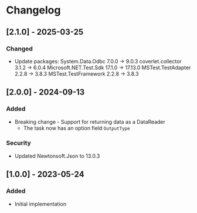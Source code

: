 # Changelog

## [2.1.0] - 2025-03-25
### Changed
- Update packages:
  System.Data.Odbc        7.0.0  -> 9.0.3
  coverlet.collector      3.1.2  -> 6.0.4
  Microsoft.NET.Test.Sdk  17.1.0 -> 17.13.0
  MSTest.TestAdapter      2.2.8  -> 3.8.3
  MSTest.TestFramework    2.2.8  -> 3.8.3

## [2.0.0] - 2024-09-13
### Added
- Breaking change - Support for returning data as a DataReader
  - The task now has an option field `OutputType`

### Security
- Updated Newtonsoft.Json to 13.0.3

## [1.0.0] - 2023-05-24
### Added
- Initial implementation